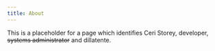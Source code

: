 ```yaml
---
title: About
---
```


This is a placeholder for a page which identifies Ceri Storey, developer, <del>systems administrator</del> and dillatente.
